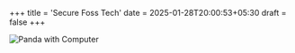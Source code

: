+++
title = 'Secure Foss Tech'
date = 2025-01-28T20:00:53+05:30
draft = false
+++

<img src="/img/panda_minimal_landing.png" alt="Panda with Computer" class="responsive-img">
